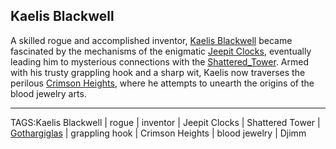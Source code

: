 ## Kaelis Blackwell

A skilled rogue and accomplished inventor, [Kaelis Blackwell](../People/Kaelis_Blackwell.md) became fascinated by the mechanisms of the enigmatic [Jeepit Clocks](../Places/Jeepit_Clocks.md), eventually leading him to mysterious connections with the [Shattered_Tower](../Places/Shattered_Tower.md). Armed with his trusty grappling hook and a sharp wit, Kaelis now traverses the perilous [Crimson Heights](../Places/Crimson_Heights.md), where he attempts to unearth the origins of the blood jewelry arts.

---

TAGS:Kaelis Blackwell | rogue | inventor | Jeepit Clocks | Shattered Tower | [Gothargiglas](Gothargiglas.md) | grappling hook | Crimson Heights | blood jewelry | Djimm
